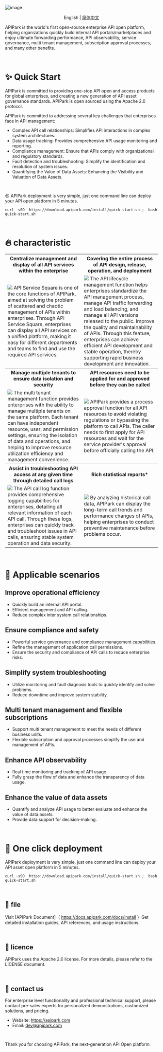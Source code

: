 ![image]( https://github.com/user-attachments/assets/96e36db5-2733-49c8-8e1e-ecbcc60a3943 )

<p align="center">
  English
  | 
  <a href="/readme/readme-zh-cn.md">简体中文</a>
</p>

APIPark is the world's first open-source enterprise API open platform, helping organizations quickly build internal API portals/marketplaces and enjoy ultimate forwarding performance, API observability, service governance, multi tenant management, subscription approval processes, and many other benefits.

<br>

# ✨  Quick Start
APIPark is committed to providing one-stop API open and access products for global enterprises, and creating a new generation of API asset governance standards. APIPark is open sourced using the Apache 2.0 protocol.

APIPark is committed to addressing several key challenges that enterprises face in API management:
- Complex API call relationships: Simplifies API interactions in complex system architectures.
- Data usage tracking: Provides comprehensive API usage monitoring and reporting.
- Compliance management: Ensure that APIs comply with organizational and regulatory standards.
- Fault detection and troubleshooting: Simplify the identification and resolution of system issues.
- Quantifying the Value of Data Assets: Enhancing the Visibility and Valuation of Data Assets.


<br>

😍 APIPark deployment is very simple, just one command line can deploy your API open platform in 5 minutes.

```
curl -sSO  https://download.apipark.com/install/quick-start.sh ;  bash quick-start.sh
```

<br>

# 🔥  characteristic
<table>
<tr>
<th>
Centralize management and display of all API services within the enterprise
</th>
<th>
Covering the entire process of API design, release, operation, and deployment
</th>

</tr>

<tr>
<td width="50%">
<img src=" https://apipark.com/wp-content/uploads/2024/08/%E9%A1%B5%E9%9D%A2 -1.png" />
API Service Square is one of the core functions of APIPark, aimed at solving the problem of scattered and chaotic management of APIs within enterprises. Through API Service Square, enterprises can display all API services on a unified platform, making it easy for different departments and teams to find and use the required API services.
</td>
<td width="50%">
<img src=" https://apipark.com/wp-content/uploads/2024/08/Life-Cycle.png " />
The API lifecycle management function helps enterprises standardize the API management process, manage API traffic forwarding and load balancing, and manage all API versions released to the public. Improve the quality and maintainability of APIs. Through this feature, enterprises can achieve efficient API development and stable operation, thereby supporting rapid business development and innovation.
</td>
</tr>
  
<tr>
<th>
Manage multiple tenants to ensure data isolation and security
</th>
<th>
API resources need to be applied for and approved before they can be called
</th>

</tr>

<tr>
<td width="50%">
<img src=" https://apipark.com/wp-content/uploads/2024/08/Multi-tenant.png " />
The multi tenant management function provides enterprises with the ability to manage multiple tenants on the same platform. Each tenant can have independent resource, user, and permission settings, ensuring the isolation of data and operations, and helping to improve resource utilization efficiency and management convenience.
</td>
<td width="50%">
<img src=" https://apipark.com/wp-content/uploads/2024/08/Application.png " />
APIPark provides a process approval function for all API resources to avoid violating regulations or bypassing the platform to call APIs. The caller needs to first apply for API resources and wait for the service provider's approval before officially calling the API.
</td>
</tr>

<tr>
<th>
Assist in troubleshooting API access at any given time through detailed call logs
</th>
<th>
Rich statistical reports*
</th>

</tr>

<tr>
<td width="50%">
<img src=" https://apipark.com/wp-content/uploads/2024/08/Chart-1.png " />
The API call log function provides comprehensive logging capabilities for enterprises, detailing all relevant information of each API call. Through these logs, enterprises can quickly track and troubleshoot issues in API calls, ensuring stable system operation and data security.
</td>
<td width="50%">
<img src=" https://apipark.com/wp-content/uploads/2024/08/Chart.png " />
By analyzing historical call data, APIPark can display the long-term call trends and performance changes of APIs, helping enterprises to conduct preventive maintenance before problems occur.
</td>
</tr>
  
</table>


<br>

# 🚩 Applicable scenarios
## Improve operational efficiency
- Quickly build an internal API portal.
- Efficient management and API calling.
- Reduce complex inter system call relationships.

## Ensure compliance and safety
- Powerful service governance and compliance management capabilities.
- Refine the management of application call permissions.
- Ensure the security and compliance of API calls to reduce enterprise risks.

## Simplify system troubleshooting
- Utilize monitoring and fault diagnosis tools to quickly identify and solve problems.
- Reduce downtime and improve system stability.

## Multi tenant management and flexible subscriptions
- Support multi tenant management to meet the needs of different business units.
- Flexible subscription and approval processes simplify the use and management of APIs.

## Enhance API observability
- Real time monitoring and tracking of API usage.
- Fully grasp the flow of data and enhance the transparency of data usage.

## Enhance the value of data assets
- Quantify and analyze API usage to better evaluate and enhance the value of data assets.
- Provide data support for decision-making.

<br>

# 🚀 One click deployment
APIPark deployment is very simple, just one command line can deploy your API asset open platform in 5 minutes.

```
curl -sSO  https://download.apipark.com/install/quick-start.sh ;  bash quick-start.sh
```

<br>

## 📕 file
Visit [APIPark Document]（ https://docs.apipark.com/docs/install ）Get detailed installation guides, API references, and usage instructions.

<br>

## 🧾 licence
APIPark uses the Apache 2.0 license. For more details, please refer to the LICENSE document.


<br>

## 💌 contact us
For enterprise level functionality and professional technical support, please contact pre-sales experts for personalized demonstrations, customized solutions, and pricing.

- Website: https://apipark.com
- Email: dev@apipark.com

<br>

Thank you for choosing APIPark, the next-generation API Open platform.
